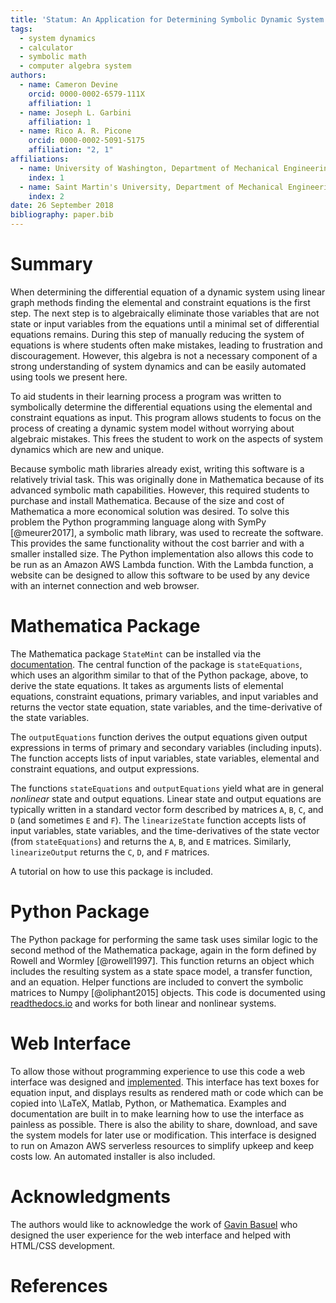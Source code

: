 ```yaml
---
title: 'Statum: An Application for Determining Symbolic Dynamic System Models using Linear Graph Methods'
tags:
  - system dynamics
  - calculator
  - symbolic math
  - computer algebra system
authors:
  - name: Cameron Devine
    orcid: 0000-0002-6579-111X
    affiliation: 1
  - name: Joseph L. Garbini
    affiliation: 1
  - name: Rico A. R. Picone
    orcid: 0000-0002-5091-5175
    affiliation: "2, 1"
affiliations:
  - name: University of Washington, Department of Mechanical Engineering
    index: 1
  - name: Saint Martin's University, Department of Mechanical Engineering
    index: 2
date: 26 September 2018
bibliography: paper.bib
---
```


# Summary

When determining the differential equation of a dynamic system using linear graph methods finding the elemental and constraint equations is the first step.
The next step is to algebraically eliminate those variables that are not state or input variables from the equations until a minimal set of differential equations remains.
During this step of manually reducing the system of equations is where students often make mistakes, leading to frustration and discouragement.
However, this algebra is not a necessary component of a strong understanding of system dynamics and can be easily automated using tools we present here.


To aid students in their learning process a program was written to symbolically determine the differential equations using the elemental and constraint equations as input.
This program allows students to focus on the process of creating a dynamic system model without worrying about algebraic mistakes.
This frees the student to work on the aspects of system dynamics which are new and unique.

Because symbolic math libraries already exist, writing this software is a relatively trivial task.
This was originally done in Mathematica because of its advanced symbolic math capabilities.
However, this required students to purchase and install Mathematica.
Because of the size and cost of Mathematica a more economical solution was desired.
To solve this problem the Python programming language along with SymPy [@meurer2017], a symbolic math library, was used to recreate the software.
This provides the same functionality without the cost barrier and with a smaller installed size.
The Python implementation also allows this code to be run as an Amazon AWS Lambda function.
With the Lambda function, a website can be designed to allow this software to be used by any device with an internet connection and web browser.

# Mathematica Package

The Mathematica package `StateMint` can be installed via the [documentation](). The central function of the package is `stateEquations`, which uses an algorithm similar to that of the Python package, above, to derive the state equations. It takes as arguments lists of elemental equations, constraint equations, primary variables, and input variables and returns the vector state equation, state variables, and the time-derivative of the state variables.

The `outputEquations` function derives the output equations given output expressions in terms of primary and secondary variables (including inputs). The function accepts lists of input variables, state variables, elemental and constraint equations, and output expressions.

The functions `stateEquations` and `outputEquations` yield what are in general *nonlinear* state and output equations. Linear state and output equations are typically written in a standard vector form described by matrices `A`, `B`, `C`, and `D` (and sometimes `E` and `F`). The `linearizeState` function accepts lists of input variables, state variables, and the time-derivatives of the state vector (from `stateEquations`) and returns the `A`, `B`, and `E` matrices. Similarly, `linearizeOutput` returns the `C`, `D`, and `F` matrices.

A tutorial on how to use this package is included.

# Python Package

The Python package for performing the same task uses similar logic to the second method of the Mathematica package, again in the form defined by Rowell and Wormley [@rowell1997].
This function returns an object which includes the resulting system as a state space model, a transfer function, and an equation.
Helper functions are included to convert the symbolic matrices to Numpy [@oliphant2015] objects.
This code is documented using [readthedocs.io](https://statum.readthedocs.io/en/latest/) and works for both linear and nonlinear systems.

# Web Interface

To allow those without programming experience to use this code a web interface was designed and [implemented](http://statum.camerondevine.me/).
This interface has text boxes for equation input, and displays results as rendered math or code which can be copied into \LaTeX, Matlab, Python, or Mathematica.
Examples and documentation are built in to make learning how to use the interface as painless as possible.
There is also the ability to share, download, and save the system models for later use or modification.
This interface is designed to run on Amazon AWS serverless resources to simplify upkeep and keep costs low.
An automated installer is also included.

# Acknowledgments

The authors would like to acknowledge the work of [Gavin Basuel](https://www.gavinbasuel.com/) who designed the user experience for the web interface and helped with HTML/CSS development.

# References

<!--stackedit_data:
eyJkaXNjdXNzaW9ucyI6eyJTUjhYckl2em11VWpGY1paIjp7In
N0YXJ0Ijo2NjIsImVuZCI6ODE3LCJ0ZXh0IjoiV2hlbiBkZXRl
cm1pbmluZyB0aGUgZGlmZmVyZW50aWFsIGVxdWF0aW9uIG9mIG
EgZHluYW1pYyBzeXN0ZW0gdXNpbmcgbGluZWFyIGdyYeKApiJ9
LCJleVB3U3hGS1pTN3ViaWxuIjp7InN0YXJ0IjoxMTM0LCJlbm
QiOjExMzQsInRleHQiOiJXaGVuIGxlYXJuaW5nIHN5c3RlbSBk
eW5hbWljcywgc3R1ZGVudHMgd29yayBtYW55IHByb2JsZW1zIG
FzIGEgcGFydCBvZiB0aGVpciBj4oCmIn0sImtJdEwxUVZCSEl5
a21UQnQiOnsic3RhcnQiOjEyODksImVuZCI6MTQ2MCwidGV4dC
I6IlRvIGFpZCBzdHVkZW50cyBpbiB0aGVpciBsZWFybmluZyBw
cm9jZXNzIGEgcHJvZ3JhbSB3YXMgd3JpdHRlbiB0byBzeW1ib2
xpY2FsbHnigKYifSwiU25oNm1sM2J4RmtHUE1tZiI6eyJzdGFy
dCI6MTU5MiwiZW5kIjoxNjgyLCJ0ZXh0IjoiVGhpcyBmcmVlcy
B0aGUgc3R1ZGVudCB0byB3b3JrIG9uIHRoZSBhc3BlY3RzIG9m
IHN5c3RlbSBkeW5hbWljcyB3aGljaCBhcmUgbmV34oCmIn0sIk
g1QVdleGFDOHpsWGIyMU8iOnsic3RhcnQiOjE2ODQsImVuZCI6
MTc4MiwidGV4dCI6IkJlY2F1c2Ugc3ltYm9saWMgbWF0aCBsaW
JyYXJpZXMgYWxyZWFkeSBleGlzdCwgd3JpdGluZyB0aGlzIHNv
ZnR3YXJlIGlzIGEgcmVsYXTigKYifSwid0VHNlZ3OGtRd1pwaF
c2MyI6eyJzdGFydCI6MTgwMywiZW5kIjoxODA3LCJ0ZXh0Ijoi
ZG9uZSJ9LCJRd0xEdjNIM0JNUExVTDUwIjp7InN0YXJ0IjoxOD
g5LCJlbmQiOjE4OTcsInRleHQiOiJyZXF1aXJlZCJ9LCJwUktU
aW5vS2dzVzdWdDJIIjp7InN0YXJ0IjoxOTU5LCJlbmQiOjE5Nz
IsInRleHQiOiJzaXplIGFuZCBjb3N0In0sInJ4Mkx1bWRjS1ZF
aTJmVUsiOnsic3RhcnQiOjIxNDMsImVuZCI6MjE0NywidGV4dC
I6InVzZWQifSwiNmVpMk1STnkwc21peFhndSI6eyJzdGFydCI6
MjM5OSwiZW5kIjoyNDA1LCJ0ZXh0IjoiY2FuIGJlIn0sIjhWR2
w5Q1lyalhQTmU0RzQiOnsic3RhcnQiOjI0OTUsImVuZCI6MjUw
NywidGV4dCI6IndlYiBicm93c2VyLiJ9LCJTQ25ucDJUY0FaNm
VkSVRDIjp7InN0YXJ0IjoyNTA5LCJlbmQiOjI1MzAsInRleHQi
OiIjIE1hdGhlbWF0aWNhIFBhY2thZ2UifSwiemVtbWtoVU5RcH
ZOQUJrWiI6eyJzdGFydCI6Mzg0MiwiZW5kIjozODUwLCJ0ZXh0
IjoiaW5jbHVkZWQifSwiRVVST0Y0YUY3QkI3dDhESiI6eyJzdG
FydCI6MjU5MywiZW5kIjoyNjEwLCJ0ZXh0IjoiW2RvY3VtZW50
YXRpb25dKCkifX0sImNvbW1lbnRzIjp7IlJ5TGprMnFMY3I4RH
M4SmQiOnsiZGlzY3Vzc2lvbklkIjoiU1I4WHJJdnptdVVqRmNa
WiIsInN1YiI6ImdvOjEwMjkwNTQzNTUzMDg5NjQ3NDgwMCIsIn
RleHQiOiJJJ20gYSBiaWcgYmVsaWV2ZXIgdGhhdCB5b3VyIGZp
cnN0IHNlbnRlbmNlIHNob3VsZCB0cnkgdG8gY29udmV5IHRoZS
BtYWluIHBvaW50IG9mIHlvdXIgcGFwZXIuIFRoaXMgaXMgbW9y
ZSBvZiBhbiBcImludHJvZHVjdGlvblwiIHNlY3Rpb24gc2VudG
VuY2UsIGFzIGFyZSB0aG9zZSB0aGF0IGZvbGxvdyBpdC4gUGVy
aGFwcyB0aGlzICppcyogZWZmZWN0aXZlbHkgdGhlIGludHJvZH
VjdGlvbiBhbmQgdGhlcmUncyBhIHNlcGFyYXRlIGFic3RyYWN0
IC4uLiBpZiBzbywgdGhhdCdzIGZpbmUuIiwiY3JlYXRlZCI6MT
U0MzcxOTEwMjgzMH0sInpkaHdjTVppZURXcklwa0MiOnsiZGlz
Y3Vzc2lvbklkIjoiU1I4WHJJdnptdVVqRmNaWiIsInN1YiI6Im
dvOjEwMjkwNTQzNTUzMDg5NjQ3NDgwMCIsInRleHQiOiJJJ20g
Z29pbmcgdG8gY29udGludWUgY29tbWVudGluZyBhcyBpZiB0aG
lzIHRleHQgaXMgcHJlY2VkZWQgYnkgYW4gYWJzdHJhY3Qgb2Yg
c29tZSBzb3J0LiIsImNyZWF0ZWQiOjE1NDM3MTkyMDE4MDh9LC
J1YmRxTmhXU210R1VrU1dlIjp7ImRpc2N1c3Npb25JZCI6ImV5
UHdTeEZLWlM3dWJpbG4iLCJzdWIiOiJnbzoxMDI5MDU0MzU1Mz
A4OTY0NzQ4MDAiLCJ0ZXh0IjoiSSB0aGluayBhZGRpbmcgYSBw
aHJhc2UgdG8gdGhlIHByZWNlZGluZyBzZW50ZW5jZSBjb3VsZC
BjYXB0dXJlIHdoYXQgeW91J3JlIHRyeWluZyB0byBzYXksIGhl
cmUuIFNvbWV0aGluZyBsaWtlIFwiLi4uIG1ha2UgbWlzdGFrZX
MsIHdoaWNoIGxlYWQgdG8gZnJ1c3RyYXRpb24gYW5kIGRpc2Nv
dXJhZ2VtZW50IHdoZW4gbWFudWFsbHkgcmVkdWNpbmcgdGhlIH
N5c3RlbSBvZiBlcXVhdGlvbnMuXCIiLCJjcmVhdGVkIjoxNTQz
NzE5NjEwNjg3fSwiNEJyY05qc0RseFNiTGxNNiI6eyJkaXNjdX
NzaW9uSWQiOiJrSXRMMVFWQkhJeWttVEJ0Iiwic3ViIjoiZ286
MTAyOTA1NDM1NTMwODk2NDc0ODAwIiwidGV4dCI6IldlIGNhbi
Bub3cgYmUgbW9yZSBzcGVjaWZpYywgaGVyZS4gV2UgaGF2ZSBh
bHJlYWR5IGludHJvZHVjZWQgdGhlIGVxdWF0aW9ucyBhbmQgdG
hlIHRhc2sgb2YgYXV0b21hdGlvbi4iLCJjcmVhdGVkIjoxNTQz
NzIwMDYzNjkyfSwic295SEd3ZkJxZHo1VThYNSI6eyJkaXNjdX
NzaW9uSWQiOiJTbmg2bWwzYnhGa0dQTW1mIiwic3ViIjoiZ286
MTAyOTA1NDM1NTMwODk2NDc0ODAwIiwidGV4dCI6IkkgdGhpbm
sgeW91IGNvdWxkIHJlcGhyYXNlIHRoaXMgdG8gYmUgbW9yZSBj
bGVhciB0aGF0IHRoZSBcIm5ld1wiIGFuZCBcInVuaXF1ZVwiIG
FzcGVjdHMgYXJlIHNvIHRvIHRoZSBzdHVkZW50cywgbm90IHN5
c3RlbSBkeW5hbWljcy4iLCJjcmVhdGVkIjoxNTQzNzIwMTQwND
EwfSwiSnJtZENxcklIUFc2blFjVSI6eyJkaXNjdXNzaW9uSWQi
OiJINUFXZXhhQzh6bFhiMjFPIiwic3ViIjoiZ286MTAyOTA1ND
M1NTMwODk2NDc0ODAwIiwidGV4dCI6IkNvbnNpZGVyIGdldHRp
bmcgcmlkIG9mIHRoZSBleGlzdGVuY2Ugc3RhdGVtZW50IGFuZC
BpbnN0ZWFkIGZvY3VzIG9uIHRoZSBmYWN0IHRoYXQgd2UgKmFw
cGxpZWQgZXhpc3RpbmcqIHN5bWJvbGljIG1hdGggbGlicmFyaW
VzLiBBbHNvIGNvbnNpZGVyIGNhbGxpbmcgaXQgXCJtYXRoZW1h
dGljc1wiIGJlY2F1c2Ugd2UncmUgZmFuY3kiLCJjcmVhdGVkIj
oxNTQzNzIwMjc1NjU5fSwiSjZHNm84NGNIdFdBNXRaUCI6eyJk
aXNjdXNzaW9uSWQiOiJ3RUc2Vnc4a1F3WnBoVzYzIiwic3ViIj
oiZ286MTAyOTA1NDM1NTMwODk2NDc0ODAwIiwidGV4dCI6IkNv
bnNpZGVyIHJlcGhyYXNpbmcgdG8gYXZvaWQgXCJkb25lXCIiLC
JjcmVhdGVkIjoxNTQzNzIwMzA0OTMxfSwidHdaZnlGeEhWazRm
dmltRCI6eyJkaXNjdXNzaW9uSWQiOiJRd0xEdjNIM0JNUExVTD
UwIiwic3ViIjoiZ286MTAyOTA1NDM1NTMwODk2NDc0ODAwIiwi
dGV4dCI6IkkgdGhpbmsgcHJlc2VudCB0ZW5zZSBpcyBiZXR0ZX
Igc2luY2Ugd2UncmUgc3RpbGwgcmVsZWFzaW5nIGEgTU1BIHBh
Y2thZ2UiLCJjcmVhdGVkIjoxNTQzNzIwMzMzNTQ4fSwia25aSV
J5bDdSckVYVVQzNiI6eyJkaXNjdXNzaW9uSWQiOiJwUktUaW5v
S2dzVzdWdDJIIiwic3ViIjoiZ286MTAyOTA1NDM1NTMwODk2ND
c0ODAwIiwidGV4dCI6IkkgdGhpbmsgcGVyaGFwcyB0aGUgbW9z
dCBpbXBvcnRhbnQgYXNwZWN0IGlzIHRoYXQgaXQgcmVxdWlyZX
Mgc3R1ZGVudHMgdG8gbGVhcm4gYSBuZXcgc29mdHdhcmUgc3lz
dGVtIC4uLiB3aGljaCBtb3JlIHRoYW4gb3V0d2VpZ2hzIHRoZS
BhZHZhbnRhZ2VzIGZvciBtb3N0IG9mIHRoZSBzdHVkZW50cyAu
Li4geW91ciB3ZWIgYXBwIGxldHMgdGhlbSBnZXQgc3RhcnRlZC
B3aXRob3V0IGxlYXJuaW5nIE1NQSIsImNyZWF0ZWQiOjE1NDM3
MjA0NDU2Nzh9LCI0b3hyUnNoRklpY00yRU9PIjp7ImRpc2N1c3
Npb25JZCI6InJ4Mkx1bWRjS1ZFaTJmVUsiLCJzdWIiOiJnbzox
MDI5MDU0MzU1MzA4OTY0NzQ4MDAiLCJ0ZXh0IjoiSXQncyBiZX
N0IHRvIGF2b2lkIFwidXNlZFwiIC4uLiBhbmQgZXZlbiBiZXR0
ZXIgdG8gYXZvaWQgdGhlIHBocmFzaW5nIHRoYXQgbGVhZCB0by
BpdC4gRS5nLiB0aGlzIHNlbnRlbmNlIGNvdWxkIGJlIFwiRm9y
IHRoZXNlIHJlYXNvbnMsIGEgdmVyc2lvbiBvZiB0aGUgc29mdH
dhcmUgd3JpdHRlbiBpbiB0aGUgUHl0aG9uIC4uLi5cIiIsImNy
ZWF0ZWQiOjE1NDM3MjA2NjU5MDZ9LCJIZFZJdXhNMURaUkdLUD
RxIjp7ImRpc2N1c3Npb25JZCI6IjZlaTJNUk55MHNtaXhYZ3Ui
LCJzdWIiOiJnbzoxMDI5MDU0MzU1MzA4OTY0NzQ4MDAiLCJ0ZX
h0IjoiV2UndmUgYWxyZWFkeSBkb25lIHRoaXMsIHNvIGl0IHNo
b3VsZCBiZSBcIndhc1wiIiwiY3JlYXRlZCI6MTU0MzcyMDcyOD
Q1M30sIjRvU1lYRzBCQ3N5SHF0QWoiOnsiZGlzY3Vzc2lvbklk
IjoiOFZHbDlDWXJqWFBOZTRHNCIsInN1YiI6ImdvOjEwMjkwNT
QzNTUzMDg5NjQ3NDgwMCIsInRleHQiOiJZb3UgY2FuIG5vdyBk
cml2ZSBob21lIHRoYXQgdGhlIHdlYiBhcHAgZG9lc24ndCByZX
F1aXJlIGFueSBNYXRoZW1hdGljYSBvciBQeXRob24vU3ltUHkg
a25vd2xlZGdlLCB3aGljaCBJIHRoaW5rIGlzIHRoZSBtb3N0IG
ltcG9ydGFudCBhZHZhbnRhZ2UhIiwiY3JlYXRlZCI6MTU0Mzcy
MDc5NTY2MH0sIjRjeGlBRmZDYXJTZjY1dmoiOnsiZGlzY3Vzc2
lvbklkIjoiU0NubnAyVGNBWjZlZElUQyIsInN1YiI6ImdvOjEw
MjkwNTQzNTUzMDg5NjQ3NDgwMCIsInRleHQiOiJDb25zaWRlci
ByZW9yZGVyaW5nIHRoZXNlIC4uLiBhdCBsZWFzdCBwdXR0aW5n
IE1NQSBsYXN0LCBzaW5jZSBJIHRoaW5rIGl0J3MgbGVhc3QgaW
1wb3J0YW50LiIsImNyZWF0ZWQiOjE1NDM3MjI1MzE2Nzd9LCJC
eHlMa3REOUkzdDJXNnVVIjp7ImRpc2N1c3Npb25JZCI6InplbW
1raFVOUXB2TkFCa1oiLCJzdWIiOiJnbzoxMDI5MDU0MzU1MzA4
OTY0NzQ4MDAiLCJ0ZXh0IjoiV2hlcmU/IiwiY3JlYXRlZCI6MT
U0MzcyMzA3NDkyOX0sInEwQUpadHVHOVNrYjZOc1UiOnsiZGlz
Y3Vzc2lvbklkIjoiemVtbWtoVU5RcHZOQUJrWiIsInN1YiI6Im
dvOjEwMjkwNTQzNTUzMDg5NjQ3NDgwMCIsInRleHQiOiJJIG1l
YW4gd2Ugc2hvdWxkIGh5cGVybGluayBpdCIsImNyZWF0ZWQiOj
E1NDM3MjMwOTIwMjF9LCJFdWlEYVhrOW5YZWVtR2pSIjp7ImRp
c2N1c3Npb25JZCI6IkVVUk9GNGFGN0JCN3Q4REoiLCJzdWIiOi
JnbzoxMDI5MDU0MzU1MzA4OTY0NzQ4MDAiLCJ0ZXh0IjoiSSdt
IGFmcmFpZCB0byBoYXJkY29kZSB0aGUgdXJsLCBlc3BlY2lhbG
x5IGlmIHdlJ3JlIGNoYW5naW5nIHRvIFN0YXRlTWludCAuLi4i
LCJjcmVhdGVkIjoxNTQzNzc2ODIwMjE1fX0sImhpc3RvcnkiOl
sxNjgyNTMwNDkzLC0xNDkyOTA5NTcsNDIzNjYwMTEsLTI1Njk2
NTgzNywtMTIwMTkxMDQ1MiwyMDk4Nzc1OTYwXX0=
-->
